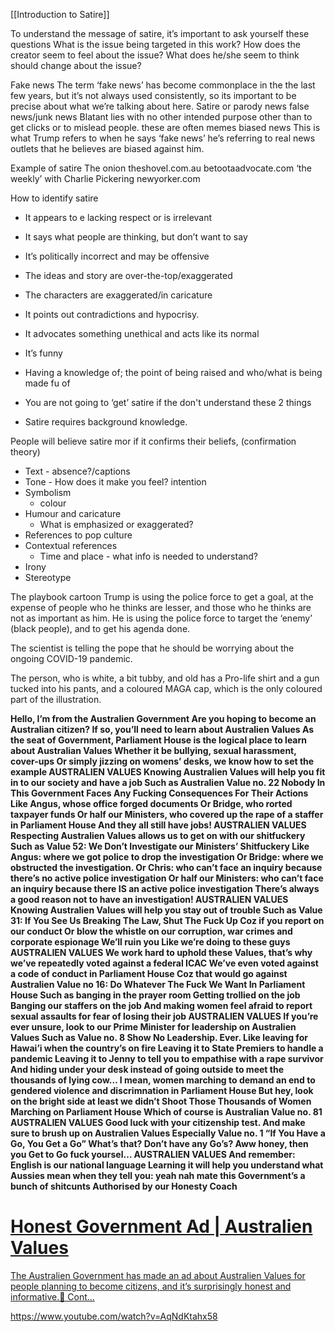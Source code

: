 [[Introduction to Satire]]

To understand the message of satire, it’s important to ask yourself these questions
	What is the issue being targeted in this work?
	How does the creator seem to feel about the issue?
	What does he/she seem to think should change about the issue?

Fake news
The term ‘fake news’ has become commonplace in the the last few years, but it’s not always used consistently, so its important to be precise about what we’re talking about here.
Satire or parody news
false news/junk news
	Blatant lies with no other intended purpose other than to get clicks or to mislead people. these are often memes
biased news
	This is what Trump refers to when he says ‘fake news’ he’s referring to real news outlets that he believes are biased against him.

Example of satire
The onion
theshovel.com.au
betootaadvocate.com
‘the weekly’ with Charlie Pickering
newyorker.com

How to identify satire
- It appears to e lacking respect or is irrelevant
- It says what people are thinking, but don’t want to say
- It’s politically incorrect and may be offensive
- The ideas and story are over-the-top/exaggerated
- The characters are exaggerated/in caricature
- It points out contradictions and hypocrisy.

- It advocates something unethical and acts like its normal 
- It’s funny
- Having a knowledge of; the point of being raised and who/what is being made fu of
- You are not going to ‘get’ satire if the don't understand these 2 things
- Satire requires background knowledge.

People will believe satire mor if it confirms their beliefs, (confirmation theory)


- Text - absence?/captions
- Tone - How does it make you feel? intention
- Symbolism
	- colour
- Humour and caricature
	- What is emphasized or exaggerated?
- References to pop culture
- Contextual references
	- Time and place - what info is needed to understand?
- Irony
- Stereotype

The playbook cartoon
Trump is using the police force to get a goal, at the expense of people who he thinks are lesser, and those who he thinks are not as important as him.
He is using the police force to target the ‘enemy’ (black people), and to get his agenda done.

The scientist is telling the pope that he should be worrying about the ongoing COVID-19 pandemic.

The person, who is white, a bit tubby, and old has a Pro-life shirt and a gun tucked into his pants, and a coloured MAGA cap, which is the only coloured part of the illustration.

**Hello, I’m from the Australien Government
Are you hoping to become an Australian citizen?
If so, you’ll need to learn about Australien Values
As the seat of Government, Parliament House is the logical place to learn about Australian Values
Whether it be bullying, sexual harassment, cover-ups
Or simply jizzing on womens’ desks, we know how to set the example
AUSTRALIEN VALUES
Knowing Australien Values will help you fit in to our society and have a job
Such as Australien Value no. 22
Nobody In This Government Faces Any Fucking Consequences For Their Actions
Like Angus, whose office forged documents
Or Bridge, who rorted taxpayer funds
Or half our Ministers, who covered up the rape of a staffer in Parliament House
And they all still have jobs!
AUSTRALIEN VALUES
Respecting Australien Values allows us to get on with our shitfuckery
Such as Value 52: We Don’t Investigate our Ministers’ Shitfuckery
Like Angus: where we got police to drop the investigation
Or Bridge: where we obstructed the investigation.
Or Chris: who can’t face an inquiry because there’s no active police investigation
Or half our Ministers: who can’t face an inquiry because there IS an active police investigation
There’s always a good reason not to have an investigation!
AUSTRALIEN VALUES
Knowing Australien Values will help you stay out of trouble
Such as Value 31: If You See Us Breaking The Law, Shut The Fuck Up
Coz if you report on our conduct
Or blow the whistle on our corruption, war crimes and corporate espionage
We’ll ruin you
Like we’re doing to these guys
AUSTRALIEN VALUES
We work hard to uphold these Values, that’s why we’ve repeatedly voted against a federal ICAC
We’ve even voted against a code of conduct in Parliament House
Coz that would go against Australien Value no 16:
Do Whatever The Fuck We Want In Parliament House
Such as banging in the prayer room
Getting trollied on the job
Banging our staffers on the job
And making women feel afraid to report sexual assaults for fear of losing their job
AUSTRALIEN VALUES
If you’re ever unsure, look to our Prime Minister for leadership on Australien Values
Such as Value no. 8
Show No Leadership.
Ever.
Like leaving for Hawai’i when the country’s on fire
Leaving it to State Premiers to handle a pandemic
Leaving it to Jenny to tell you to empathise with a rape survivor
And hiding under your desk instead of going outside to meet the thousands of lying cow…
I mean, women marching
to demand an end to gendered violence and discrimnation in Parliament House
But hey, look on the bright side
at least we didn’t Shoot Those Thousands of Women Marching on Parliament House
Which of course is Australian Value no. 81
AUSTRALIEN VALUES
Good luck with your citizenship test. And make sure to brush up on Australien Values
Especially Value no. 1
“If You Have a Go, You Get a Go”
What’s that?
Don’t have any Go’s?
Aww honey, then you Get to Go fuck yoursel…
AUSTRALIEN VALUES
And remember: English is our national language
Learning it will help you understand what Aussies mean when they tell you:
yeah nah mate this Government’s a bunch of shitcunts
Authorised by our Honesty Coach**

<div class="rich-link-card-container"><a class="rich-link-card" href="https://www.youtube.com/watch?v=AqNdKtahx58" target="_blank">
	<div class="rich-link-image-container">
		<div class="rich-link-image" style="background-image: url('https://www.youtube.com/embed/AqNdKtahx58?feature=oembed')">
	</div>
	</div>
	<div class="rich-link-card-text">
		<h1 class="rich-link-card-title">Honest Government Ad | Australien Values</h1>
		<p class="rich-link-card-description">
		The Australien Government has made an ad about Australien Values for people planning to become citizens, and it’s surprisingly honest and informative.🚨 Cont...
		</p>
		<p class="rich-link-href">
		https://www.youtube.com/watch?v=AqNdKtahx58
		</p>
	</div>
</a></div>

